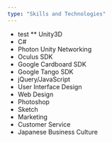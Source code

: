 ```yaml
---
type: "Skills and Technologies"
---
```


* test
** Unity3D
* C#
* Photon Unity Networking
* Oculus SDK
* Google Cardboard SDK
* Google Tango SDK
* jQuery/JavaScript
* User Interface Design
* Web Design
* Photoshop
* Sketch
* Marketing
* Customer Service
* Japanese Business Culture
